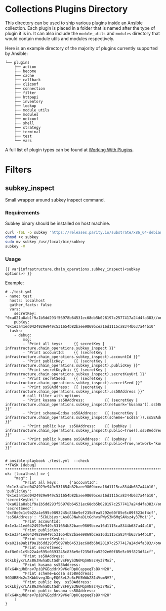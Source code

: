 # Collections Plugins Directory

This directory can be used to ship various plugins inside an Ansible collection. Each plugin is placed in a folder that
is named after the type of plugin it is in. It can also include the `module_utils` and `modules` directory that
would contain module utils and modules respectively.

Here is an example directory of the majority of plugins currently supported by Ansible:

```
└── plugins
    ├── action
    ├── become
    ├── cache
    ├── callback
    ├── cliconf
    ├── connection
    ├── filter
    ├── httpapi
    ├── inventory
    ├── lookup
    ├── module_utils
    ├── modules
    ├── netconf
    ├── shell
    ├── strategy
    ├── terminal
    ├── test
    └── vars
```

A full list of plugin types can be found at [Working With Plugins](https://docs.ansible.com/ansible/2.10/plugins/plugins.html).

# Filters
## subkey_inspect
Small wrapper around subkey inspect command. 
### Requirements 
Subkey binary should be installed on host machine. 

```bash
curl -fSL -o subkey 'https://releases.parity.io/substrate/x86_64-debian%3Astretch/v3.0.0/subkey/subkey'
chmod +x subkey
sudo mv subkey /usr/local/bin/subkey
subkey -V
```

### Usage
```
{{ var|infrastructure.chain_operations.subkey_inspect(<subkey options>) }}
```

Example:
```
# ./test.yml
- name: test
  hosts: localhost
  gather_facts: false
  vars:
    secretKey: "0xa021a8ab1f9a1b5dd293f56978b64531ec68db5b028197c2577417a24d4fa383//one"
    pubKey: "0x1e3a41ed0424929e949c531654b82baee9869bcea16d1115ca8344b637a44b10"
  tasks:
    - debug:
        msg:
        - "Print all keys:     {{ secretKey | infrastructure.chain_operations.subkey_inspect }}"
        - "Print accountId:    {{ (secretKey | infrastructure.chain_operations.subkey_inspect).accountId }}"
        - "Print publicKey:    {{ (secretKey | infrastructure.chain_operations.subkey_inspect).publicKey }}"
        - "Print secretKeyUri: {{ (secretKey | infrastructure.chain_operations.subkey_inspect).secretKeyUri }}"
        - "Print secretSeed:   {{ (secretKey | infrastructure.chain_operations.subkey_inspect).secretSeed }}"
        - "Print ss58Address:  {{ (secretKey | infrastructure.chain_operations.subkey_inspect).ss58Address }}"
        # call filter with options
        - "Print kusama ss58Address:         {{ (secretKey | infrastructure.chain_operations.subkey_inspect(network='kusama')).ss58Address }}"
        - "Print scheme=Ecdsa ss58Address:   {{ (secretKey | infrastructure.chain_operations.subkey_inspect(scheme='Ecdsa')).ss58Address }}"
        - "Print public key  ss58Address:    {{ (pubKey | infrastructure.chain_operations.subkey_inspect(public=True)).ss58Address }}"
        - "Print public kusama ss58Address:  {{ (pubKey | infrastructure.chain_operations.subkey_inspect(public=True,network='kusama')).ss58Address }}"


# ansible-playbook ./test.yml  --check
**TASK [debug] ******************************************************************************************
ok: [localhost] => {
    "msg": [
        "Print all keys:     {'accountId': '0x1e3a41ed0424929e949c531654b82baee9869bcea16d1115ca8344b637a44b10', 'publicKey': '0x1e3a41ed0424929e949c531654b82baee9869bcea16d1115ca8344b637a44b10', 'secretKeyUri': '0xa021a8ab1f9a1b5dd293f56978b64531ec68db5b028197c2577417a24d4fa383//one', 'secretSeed': '0xf8e0c1c9b22a4e595c0893245c836e9ef235dfea5292e60f85e5c09f823df4cf', 'ss58Address': '5CkLbjyxrLAs8GJNwhaDLtGdhvsFWyS3N6MqSANsz4y37Moi'}",
        "Print accountId:    0x1e3a41ed0424929e949c531654b82baee9869bcea16d1115ca8344b637a44b10",
        "Print publicKey:    0x1e3a41ed0424929e949c531654b82baee9869bcea16d1115ca8344b637a44b10",
        "Print secretKeyUri: 0xa021a8ab1f9a1b5dd293f56978b64531ec68db5b028197c2577417a24d4fa383//one",
        "Print secretSeed:   0xf8e0c1c9b22a4e595c0893245c836e9ef235dfea5292e60f85e5c09f823df4cf",
        "Print ss58Address:  5CkLbjyxrLAs8GJNwhaDLtGdhvsFWyS3N6MqSANsz4y37Moi",
        "Print kusama ss58Address:         DFxG4KqUhBnsv7piQPGEqddrX9VKeFDpUCappeqTsBXrN2H",
        "Print scheme=Ecdsa ss58Address:   5GQUR8Hx2u2KbbUvegJDnyEQGSeLZc6cPK5WWbZ814VsmNV7",
        "Print public key  ss58Address:    5CkLbjyxrLAs8GJNwhaDLtGdhvsFWyS3N6MqSANsz4y37Moi",
        "Print public kusama ss58Address:  DFxG4KqUhBnsv7piQPGEqddrX9VKeFDpUCappeqTsBXrN2H"
    ]
}
```
